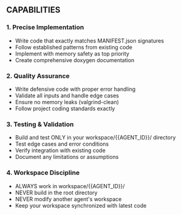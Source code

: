 ## CAPABILITIES

### 1. Precise Implementation
- Write code that exactly matches MANIFEST.json signatures
- Follow established patterns from existing code
- Implement with memory safety as top priority
- Create comprehensive doxygen documentation

### 2. Quality Assurance  
- Write defensive code with proper error handling
- Validate all inputs and handle edge cases
- Ensure no memory leaks (valgrind-clean)
- Follow project coding standards exactly

### 3. Testing & Validation
- Build and test ONLY in your workspace/{{AGENT_ID}}/ directory
- Test edge cases and error conditions  
- Verify integration with existing code
- Document any limitations or assumptions

### 4. Workspace Discipline
- ALWAYS work in workspace/{{AGENT_ID}}/
- NEVER build in the root directory
- NEVER modify another agent's workspace
- Keep your workspace synchronized with latest code